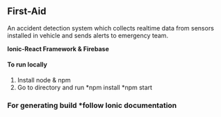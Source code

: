 ## First-Aid

An accident detection system which collects realtime data from sensors installed in vehicle and sends alerts to emergency team.

**Ionic-React Framework & Firebase**

#### To run locally
1. Install node & npm 
2. Go to directory and run 
    *npm install
    *npm start

### For generating build *follow Ionic documentation


